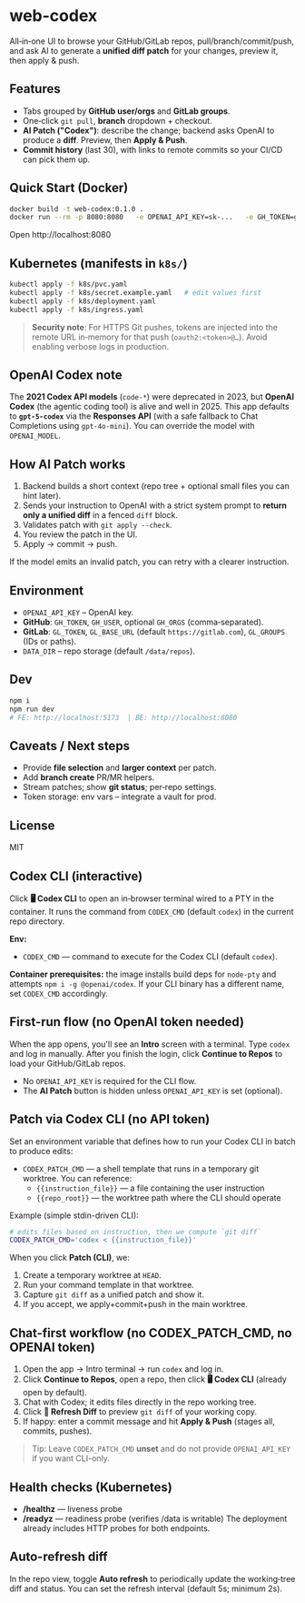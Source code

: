 # web-codex

All‑in‑one UI to browse your GitHub/GitLab repos, pull/branch/commit/push, and ask AI to generate a **unified diff patch** for your changes, preview it, then apply & push.

## Features

- Tabs grouped by **GitHub user/orgs** and **GitLab groups**.
- One‑click `git pull`, **branch** dropdown + checkout.
- **AI Patch ("Codex")**: describe the change; backend asks OpenAI to produce a **diff**. Preview, then **Apply & Push**.
- **Commit history** (last 30), with links to remote commits so your CI/CD can pick them up.

## Quick Start (Docker)

```bash
docker build -t web-codex:0.1.0 .
docker run --rm -p 8080:8080   -e OPENAI_API_KEY=sk-...   -e GH_TOKEN=ghp_... -e GH_USER=your-username -e GH_ORGS=org1,org2   -e GL_TOKEN=glpat-... -e GL_BASE_URL=https://gitlab.com -e GL_GROUPS=12345   -v $(pwd)/data:/data web-codex:0.1.0
```

Open http://localhost:8080

## Kubernetes (manifests in `k8s/`)

```bash
kubectl apply -f k8s/pvc.yaml
kubectl apply -f k8s/secret.example.yaml   # edit values first
kubectl apply -f k8s/deployment.yaml
kubectl apply -f k8s/ingress.yaml
```

> **Security note**: For HTTPS Git pushes, tokens are injected into the remote URL in‑memory for that push (`oauth2:<token>@…`). Avoid enabling verbose logs in production.

## OpenAI Codex note

The **2021 Codex API models** (`code-*`) were deprecated in 2023, but **OpenAI Codex** (the agentic coding tool) is alive and well in 2025. This app defaults to **`gpt-5-codex`** via the **Responses API** (with a safe fallback to Chat Completions using `gpt-4o-mini`). You can override the model with `OPENAI_MODEL`.

## How AI Patch works

1. Backend builds a short context (repo tree + optional small files you can hint later).
2. Sends your instruction to OpenAI with a strict system prompt to **return only a unified diff** in a fenced `diff` block.
3. Validates patch with `git apply --check`.
4. You review the patch in the UI.
5. Apply -> commit -> push.

If the model emits an invalid patch, you can retry with a clearer instruction.

## Environment

- `OPENAI_API_KEY` – OpenAI key.
- **GitHub**: `GH_TOKEN`, `GH_USER`, optional `GH_ORGS` (comma‑separated).
- **GitLab**: `GL_TOKEN`, `GL_BASE_URL` (default `https://gitlab.com`), `GL_GROUPS` (IDs or paths).
- `DATA_DIR` – repo storage (default `/data/repos`).

## Dev

```bash
npm i
npm run dev
# FE: http://localhost:5173  | BE: http://localhost:8080
```

## Caveats / Next steps

- Provide **file selection** and **larger context** per patch.
- Add **branch create** PR/MR helpers.
- Stream patches; show **git status**; per‑repo settings.
- Token storage: env vars – integrate a vault for prod.

## License

MIT

## Codex CLI (interactive)

Click **🖥️ Codex CLI** to open an in‑browser terminal wired to a PTY in the container. 
It runs the command from `CODEX_CMD` (default `codex`) in the current repo directory.

**Env:**  
- `CODEX_CMD` — command to execute for the Codex CLI (default `codex`).

**Container prerequisites:** the image installs build deps for `node-pty` and attempts `npm i -g @openai/codex`.
If your CLI binary has a different name, set `CODEX_CMD` accordingly.

## First-run flow (no OpenAI token needed)

When the app opens, you'll see an **Intro** screen with a terminal. Type `codex` and log in manually.
After you finish the login, click **Continue to Repos** to load your GitHub/GitLab repos.

- No `OPENAI_API_KEY` is required for the CLI flow.
- The **AI Patch** button is hidden unless `OPENAI_API_KEY` is set (optional).

## Patch via Codex CLI (no API token)

Set an environment variable that defines how to run your Codex CLI in batch to produce edits:

- `CODEX_PATCH_CMD` — a shell template that runs in a temporary git worktree. You can reference:
  - `{{instruction_file}}` — a file containing the user instruction
  - `{{repo_root}}` — the worktree path where the CLI should operate

Example (simple stdin-driven CLI):

```bash
# edits files based on instruction, then we compute `git diff`
CODEX_PATCH_CMD='codex < {{instruction_file}}'
```

When you click **Patch (CLI)**, we:
1. Create a temporary worktree at `HEAD`.
2. Run your command template in that worktree.
3. Capture `git diff` as a unified patch and show it.
4. If you accept, we apply+commit+push in the main worktree.

## Chat-first workflow (no CODEX_PATCH_CMD, no OPENAI token)

1. Open the app → Intro terminal → run `codex` and log in.
2. Click **Continue to Repos**, open a repo, then click **🖥️ Codex CLI** (already open by default).
3. Chat with Codex; it edits files directly in the repo working tree.
4. Click **🔄 Refresh Diff** to preview `git diff` of your working copy.
5. If happy: enter a commit message and hit **Apply & Push** (stages all, commits, pushes).

> Tip: Leave `CODEX_PATCH_CMD` **unset** and do not provide `OPENAI_API_KEY` if you want CLI-only.

## Health checks (Kubernetes)
- **/healthz** — liveness probe
- **/readyz** — readiness probe (verifies /data is writable)
The deployment already includes HTTP probes for both endpoints.

## Auto-refresh diff
In the repo view, toggle **Auto refresh** to periodically update the working‑tree diff and status.
You can set the refresh interval (default 5s; minimum 2s).
